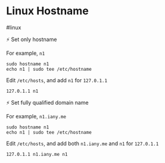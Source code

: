 # Linux Hostname

#linux

⚡ Set only hostname

For example, `n1`

```
sudo hostname n1
echo n1 | sudo tee /etc/hostname
```

Edit `/etc/hosts`, and add `n1` for `127.0.1.1`

```
127.0.1.1 n1
```

⚡ Set fully qualified domain name

For example, `n1.iany.me`

```
sudo hostname n1
echo n1 | sudo tee /etc/hostname
```

Edit `/etc/hosts`, and add both `n1.iany.me` and `n1` for `127.0.1.1`

```
127.0.1.1 n1.iany.me n1
```
